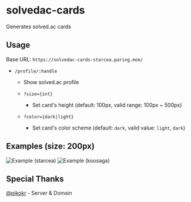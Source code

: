 # solvedac-cards

Generates solved.ac cards

## Usage

Base URL: `https://solvedac-cards-starcea.paring.moe/`

- `/profile/:handle`

  - Show solved.ac profile

  - `?size={int}`
    - Set card's height (default: 100px, valid range: 100px ~ 500px)
  - `?color={dark|light}`
    - Set card's color scheme (default: `dark`, valid value: `light`, `dark`)

## Examples (size: 200px)

![Example (starcea)](https://solvedac-cards-starcea.paring.moe/profile/starcea?size=200)
![Example (koosaga)](https://solvedac-cards-starcea.paring.moe/profile/koosaga?size=200&color=light)

## Special Thanks

[@pikokr](https://github.com/pikokr) - Server & Domain
